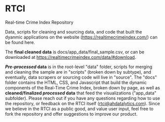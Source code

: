 # RTCI
Real-time Crime Index Repository

Data, scripts for cleaning and sourcing data, and code that built the dyanmic applications on the website (https://realtimecrimeindex.com/) can be found here. 

The **final cleaned data** is docs/app_data/final_sample.csv, or can be downloaded at https://realtimecrimeindex.com/data/#download.

**_Pre-processed_ data** is in the root-level "data" folder, scripts for merging and cleaning the sample are in "scripts" (broken down by subtype), and eventually, data scrapers or sourcing code will live in "source". The "docs" folder contains the HTML, CSS, and Javascript that build the dynamic components of the Real-Time Crime Index, broken down by page, as well as **cleaned/finalized _processed_ data** that feed the visualizations ("app_data" subfolder). Please reach out if you have any questions regarding how to use the repository, or feedback on the RTCI itself (rtci@ahdatalytics.com). Since we believe in the RTCI as a public good, and value user input, feel free to fork the repository and offer suggestions to improve our product.

